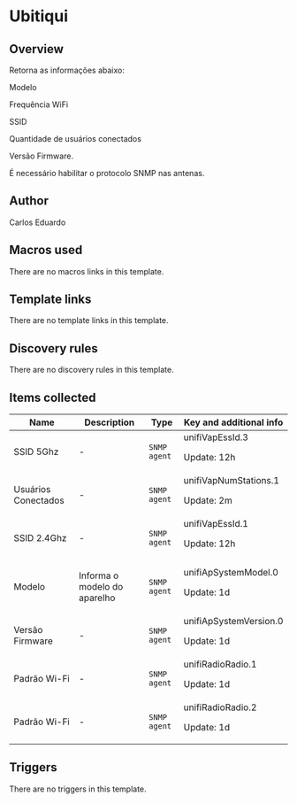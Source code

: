 # Ubitiqui

## Overview

Retorna as informações abaixo:


Modelo


Frequência WiFi


SSID


Quantidade de usuários conectados


Versão Firmware.


 


É necessário habilitar o protocolo SNMP nas antenas.



## Author

Carlos Eduardo

## Macros used

There are no macros links in this template.

## Template links

There are no template links in this template.

## Discovery rules

There are no discovery rules in this template.

## Items collected

|Name|Description|Type|Key and additional info|
|----|-----------|----|----|
|SSID 5Ghz|<p>-</p>|`SNMP agent`|unifiVapEssId.3<p>Update: 12h</p>|
|Usuários Conectados|<p>-</p>|`SNMP agent`|unifiVapNumStations.1<p>Update: 2m</p>|
|SSID 2.4Ghz|<p>-</p>|`SNMP agent`|unifiVapEssId.1<p>Update: 12h</p>|
|Modelo|<p>Informa o modelo do aparelho</p>|`SNMP agent`|unifiApSystemModel.0<p>Update: 1d</p>|
|Versão Firmware|<p>-</p>|`SNMP agent`|unifiApSystemVersion.0<p>Update: 1d</p>|
|Padrão Wi-Fi|<p>-</p>|`SNMP agent`|unifiRadioRadio.1<p>Update: 1d</p>|
|Padrão Wi-Fi|<p>-</p>|`SNMP agent`|unifiRadioRadio.2<p>Update: 1d</p>|
## Triggers

There are no triggers in this template.

